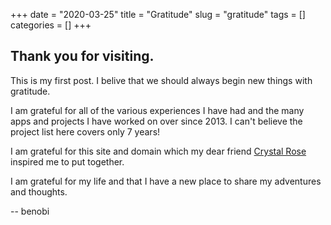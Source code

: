 +++ 
date = "2020-03-25"
title = "Gratitude"
slug = "gratitude" 
tags = []
categories = []
+++

## Thank you for visiting.

This is my first post. I belive that we should always begin new things with gratitude.

I am grateful for all of the various experiences I have had and the many apps and projects I have worked on over since 2013. I can't believe the project list here covers only 7 years! 

I am grateful for this site and domain which my dear friend [Crystal Rose](https://www.linkedin.com/in/rosecrystal) inspired me to put together. 

I am grateful for my life and that I have a new place to share my adventures and thoughts. 

-- benobi
